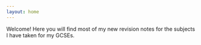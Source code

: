 ```yaml
---
layout: home
---
```


Welcome! Here you will find most of my new revision notes for the subjects I have taken for my GCSEs.

